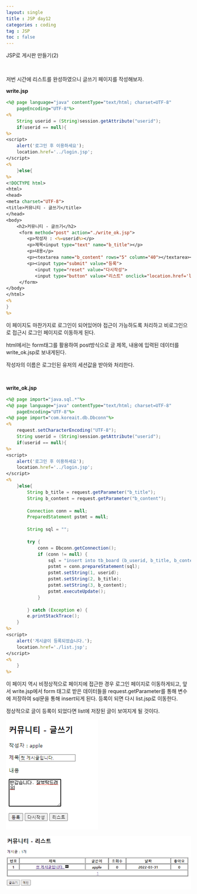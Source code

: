 ```yaml
---
layout: single
title : JSP day12
categories : coding
tag : JSP
toc : false
---
```


JSP로 게시판 만들기(2)

<br>

저번 시간에 리스트를 완성하였으니 글쓰기 페이지를 작성해보자.

**write.jsp**

```jsp
<%@ page language="java" contentType="text/html; charset=UTF-8"
    pageEncoding="UTF-8"%>
<%
	String userid = (String)session.getAttribute("userid");
	if(userid == null){
%>
<script>
	alert('로그인 후 이용하세요');
	location.href='../login.jsp';
</script> 
<%		
	}else{
%>
<!DOCTYPE html>
<html>
<head>
<meta charset="UTF-8">
<title>커뮤니티 - 글쓰기</title>
</head>
<body>
	<h2>커뮤니티 - 글쓰기</h2>
	 <form method="post" action="./write_ok.jsp">
	 	<p>작성자 : <%=userid%></p>
	 	<p>제목<input type="text" name="b_title"></p>
	 	<p>내용</p>
	 	<p><textarea name="b_content" rows="5" column="40"></textarea></p>
	 	<p><input type="submit" value="등록"> 
           <input type="reset" value="다시작성"> 
           <input type="button" value="리스트" onclick="location.href='list.jsp'"></p>
	 </form>
</body>
</html>
<%	
}
%>
```

이 페이지도 마찬가지로 로그인이 되어있어야 접근이 가능하도록 처리하고 비로그인으로 접근시 로그인 페이지로 이동하게 된다.

html에서는 form태그를 활용하여 post방식으로 글 제목, 내용에 입력된 데이터를 write_ok.jsp로 보내게된다.

작성자의 이름은 로그인된 유저의 세션값을 받아와 처리한다.

<br>

**write_ok.jsp**

```jsp
<%@ page import="java.sql.*"%>
<%@ page language="java" contentType="text/html; charset=UTF-8"
    pageEncoding="UTF-8"%>
<%@ page import="com.koreait.db.Dbconn"%>
<%
	request.setCharacterEncoding("UTF-8");
	String userid = (String)session.getAttribute("userid");
	if(userid == null){
%>
<script>
	alert('로그인 후 이용하세요');
	location.href='../login.jsp';
</script>
<%			
	}else{
		String b_title = request.getParameter("b_title");
		String b_content = request.getParameter("b_content");
		
		Connection conn = null;
		PreparedStatement pstmt = null;
		
		String sql = "";

		try {
			conn = Dbconn.getConnection();
			if (conn != null) {
				sql = "insert into tb_board (b_userid, b_title, b_content) values (?, ?, ?);";
				pstmt = conn.prepareStatement(sql);
				pstmt.setString(1, userid);
				pstmt.setString(2, b_title);
				pstmt.setString(3, b_content);
				pstmt.executeUpdate();
			}
		
		} catch (Exception e) {
		e.printStackTrace();
	}
%>
<script>
	alert('게시글이 등록되었습니다.');
	location.href='./list.jsp';
</script>
<%
	}
%>
```

이 페이지 역시 비정상적으로 페이지에 접근한 경우 로그인 페이지로 이동하게되고, 앞서 write.jsp에서 form 태그로 받은 데이터들을 request.getParameter를 통해 변수에 저장하여 sql문을 통해 insert되게 된다. 등록이 되면 다시 list.jsp로 이동한다.

정상적으로 글이 등록이 되었다면 list에 저장된 글이 보여지게 될 것이다.

![jsp12_1](https://github.com/YUNCHANYEONG/YUNCHANYEONG.github.io/blob/master/assets/images/coding_img/jsp12_1.PNG?raw=true)

![jsp12_2](https://github.com/YUNCHANYEONG/YUNCHANYEONG.github.io/blob/master/assets/images/coding_img/jsp12_2.PNG?raw=true)